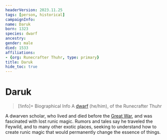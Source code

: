 ```yaml
---
headerVersion: 2023.11.25
tags: [person, historical]
campaignInfo:
name: Daruk
born: 1323
species: dwarf
ancestry:
gender: male
died: 1533
affiliations:
- {org: Runecrafter Thuhr, type: primary}
title: Daruk
hide_toc: true
---
```

# Daruk
>[!info]+ Biographical Info
> A [dwarf](<../../species/children-of-the-embodied-gods/dwarves/dwarves.md>) (he/him), of the Runecrafter Thuhr
> 
> 

A dwarven scholar, who lived and died before the [Great War](<../../events/1500s/great-war.md>), and was fascinated with lost runic magic. Rumors and tales say he traveled the Feywild, and to many other exotic places, seeking to understand how to create runic magic that would permanently change the essence of things. 



